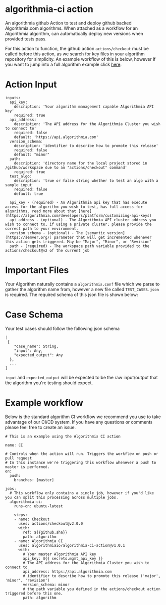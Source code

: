 # algorithmia-ci action
An algorithmia github Action to test and deploy github backed Algorithmia.com algorithms. 
When attached as a workflow for an Algorithmia algorithm, can automatically deploy new versions when provided tests pass.

For this action to function, the github action `actions/checkout` must be called before this action, as we search for key files in your algorithm repository for simplicity.
An example workflow of this is below, however if you want to jump into a full algorithm example click [here](https://github.com/algorithmiaio/algorithmia_ci).


# Action Input

```
inputs:
  api_key:
    description: 'Your algorithm management capable Algorithmia API key'
    required: true
  api_address:
    description: 'The API address for the Algorithmia Cluster you wish to connect to'
    required: false
    default: 'https://api.algorithmia.com'
  version_schema:
    description: 'identifier to describe how to promote this release'
    required: false
    default: "minor"
  path:
    description: 'directory name for the local project stored in /github/workspace due to an "actions/checkout" command'
    required: true
  test_algo:
    description: 'true or false string whether to test an algo with a sample input'
    required: false
    default: true
```

```
  api_key - (required) - An Algorithmia api key that has execute access for the algorithm you wish to test, has full access for algorithms. read more about that [here](https://algorithmia.com/developers/platform/customizing-api-keys)
  api_address - (optional) - The Algorithmia API cluster address you wish to connect to, if using a private cluster; please provide the correct path to your environment.
  version_schema - (optional) - The [semantic version](https://semver.org/) parameter that will get incremented whenever this action gets triggered. May be "Major", "Minor", or "Revision"
  path - (required) - The workspace path variable provided to the actions/checkout@v2 of the current job

```

# Important Files
Your Algorithm naturally contains a `algorithmia.conf` file which we parse to gather the algorithm name from, however a new file called `TEST_CASES.json` is required.
The required schema of this json file is shown below:

# Case Schema
Your test cases should follow the following json schema
```
[
 { 
    "case_name": String,
    "input": Any,
    "expected_output": Any
  },
  ...
]
```

`input` and `expected_output` will be expected to be the raw input/output that the algorithm you're testing should expect.


# Example workflow
Below is the standard algorithm CI workflow we recommend you use to take advantage of our CI/CD system.
If you have any questions or comments please feel free to create an issue.

```
# This is an example using the Algorithmia CI action

name: CI

# Controls when the action will run. Triggers the workflow on push or pull request
# In this instance we're triggering this workflow whenever a push to master is performed.
on:
  push:
    branches: [master]

jobs:
  # This workflow only contains a single job, however if you'd like you can split this processing across multiple jobs.
  algorithmia-ci:
    runs-on: ubuntu-latest

    steps:
    - name: Checkout
      uses: actions/checkout@v2.0.0
      with:
        ref: ${{github.sha}}
        path: algorithm
    - name: Algorithmia CI
      uses: algorithmiaio/algorithmia-ci-action@v1.0.1
      with:
        # Your master Algorithmia API key
        api_key: ${{ secrets.mgmt_api_key }}
        # The API address for the Algorithmia Cluster you wish to connect to
        api_address: https://api.algorithmia.com
        # identifier to describe how to promote this release ('major', 'minor', 'revision')
        version_schema: minor
        # the path variable you defined in the actions/checkout action triggered before this one.
        path: algorithm
```
